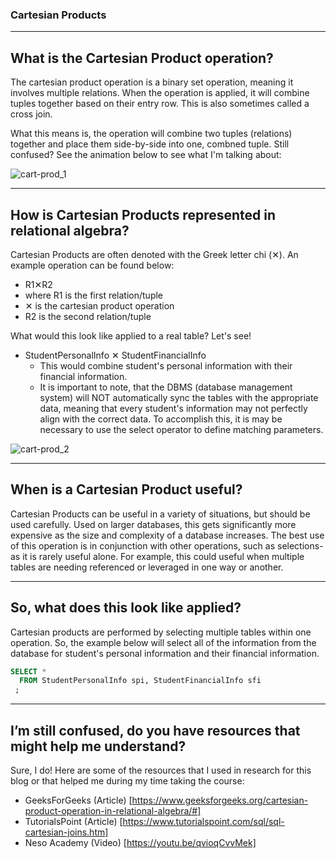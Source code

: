 ### Cartesian Products

---
## What is the Cartesian Product operation?
The cartesian product operation is a binary set operation, meaning it involves multiple relations. When the operation is applied, it will combine tuples together based on their entry row. This is also sometimes called a cross join.

What this means is, the operation will combine two tuples (relations) together and place them side-by-side into one, combned tuple. Still confused? See the animation below to see what I'm talking about:

![cart-prod_1](https://alexduke.net/cart-prod_1.gif)

---
## How is Cartesian Products represented in relational algebra?
Cartesian Products are often denoted with the Greek letter chi (✕). An example operation can be found below:
-  R1✕R2
  - where R1 is the first relation/tuple
  - ✕ is the cartesian product operation
  - R2 is the second relation/tuple

What would this look like applied to a real table? Let's see!
- StudentPersonalInfo ✕ StudentFinancialInfo
  - This would combine student's personal information with their financial information.
  - It is important to note, that the DBMS (database management system) will NOT automatically sync the tables with the appropriate data, meaning that every student's information may not perfectly align with the correct data. To accomplish this, it is may be necessary to use the select operator to define matching parameters.

![cart-prod_2](https://alexduke.net/cart-prod_2.gif)

---
## When is a Cartesian Product useful?
Cartesian Products can be useful in a variety of situations, but should be used carefully. Used on larger databases, this gets significantly more expensive as the size and complexity of a database increases. The best use of this operation is in conjunction with other operations, such as selections- as it is rarely useful alone. For example, this could useful when multiple tables are needing referenced or leveraged in one way or another.

---
## So, what does this look like applied?
Cartesian products are performed by selecting multiple tables within one operation. So, the example below will select all of the information from the database for student's personal information and their financial information.


```sql
SELECT *
  FROM StudentPersonalInfo spi, StudentFinancialInfo sfi
 ;
```

---
## I’m still confused, do you have resources that might help me understand?
Sure, I do! Here are some of the resources that I used in research for this blog or that helped me during my time taking the course:
- GeeksForGeeks (Article) [https://www.geeksforgeeks.org/cartesian-product-operation-in-relational-algebra/#]
- TutorialsPoint (Article) [https://www.tutorialspoint.com/sql/sql-cartesian-joins.htm]
- Neso Academy (Video) [https://youtu.be/qvioqCvvMek]
